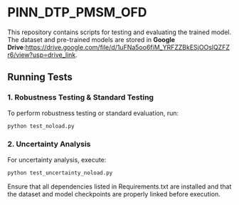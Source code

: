 # PINN_DTP_PMSM_OFD

This repository contains scripts for testing and evaluating the trained model.  
The dataset and pre-trained models are stored in **Google Drive**:https://drive.google.com/file/d/1uFNa5oo6fiM_YRFZZBkESjOOslQZFZr6/view?usp=drive_link.  

## Running Tests

### 1. Robustness Testing & Standard Testing
To perform robustness testing or standard evaluation, run:
```bash
python test_noload.py
```
### 2. Uncertainty Analysis  
For uncertainty analysis, execute:
```bash
python test_uncertainty_noload.py
```
Ensure that all dependencies listed in Requirements.txt are installed and that the dataset and model checkpoints are properly linked before execution.
